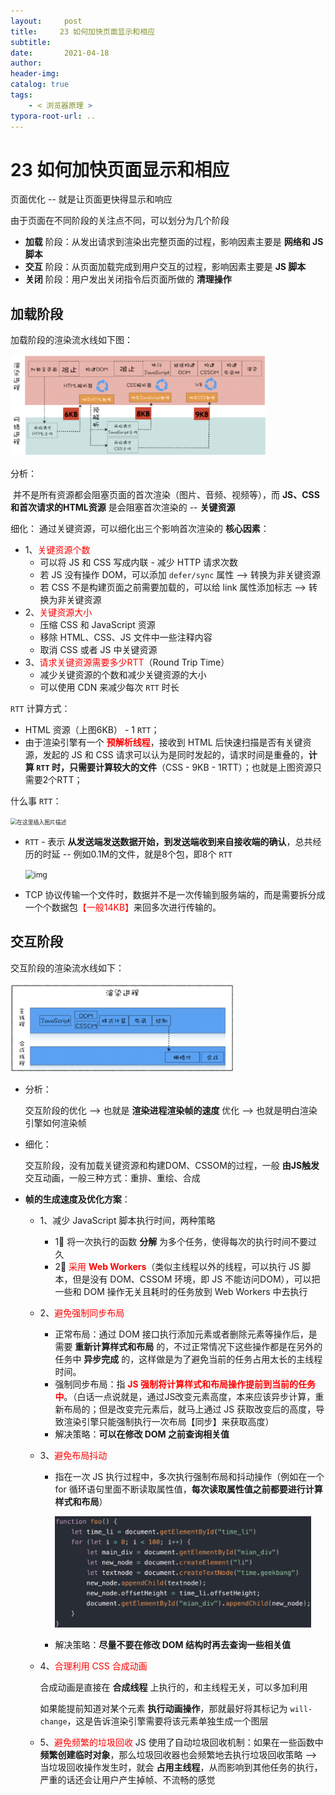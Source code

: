 ```yaml
---
layout:     post
title:     23 如何加快页面显示和相应
subtitle:  
date:       2021-04-18
author:     
header-img: 
catalog: true
tags:
    - < 浏览器原理 >
typora-root-url: ..
---
```



# 23 如何加快页面显示和相应

页面优化 -- 就是让页面更快得显示和响应

由于页面在不同阶段的关注点不同，可以划分为几个阶段
-   **加载** 阶段：从发出请求到渲染出完整页面的过程，影响因素主要是 **网络和 JS 脚本**
-   **交互** 阶段：从页面加载完成到用户交互的过程，影响因素主要是 **JS 脚本**
-   **关闭** 阶段：用户发出关闭指令后页面所做的 **清理操作**

## 加载阶段
加载阶段的渲染流水线如下图：

<img src="/../img/assets_2019/image-20210418122243412.png" alt="image-20210418122243412" style="zoom:40%;" />

分析：

​	并不是所有资源都会阻塞页面的首次渲染（图片、音频、视频等），而 **JS、CSS和首次请求的HTML资源** 是会阻塞首次渲染的 -- **关键资源**

细化：
	通过关键资源，可以细化出三个影响首次渲染的 **核心因素**：

-   1、<span style="color:red">关键资源个数</span>
    -   可以将 JS 和 CSS 写成内联 - 减少 HTTP 请求次数
    -   若 JS 没有操作 DOM，可以添加 `defer/sync` 属性 --> 转换为非关键资源
    -   若 CSS 不是构建页面之前需要加载的，可以给 link 属性添加标志 --> 转换为非关键资源
-   2、<span style="color:red">关键资源大小</span>
    -   压缩 CSS 和 JavaScript 资源
    -   移除 HTML、CSS、JS 文件中一些注释内容
    -   取消 CSS 或者 JS 中关键资源
-   3、<span style="color:red">请求关键资源需要多少RTT</span>（Round Trip Time）
    -   减少关键资源的个数和减少关键资源的大小
    -   可以使用 CDN 来减少每次 `RTT` 时长

`RTT` 计算方式：

- HTML 资源（上图6KB） - 1 `RTT`；
- 由于渲染引擎有一个 <span style="color:red">**预解析线程**</span>，接收到 HTML 后快速扫描是否有关键资源，发起的 JS 和 CSS 请求可以认为是同时发起的，请求时间是重叠的，**计算 `RTT` 时，只需要计算较大的文件**（CSS - 9KB - 1RTT）；也就是上图资源只需要2个RTT；

什么事 `RTT`：

<img src="/../img/assets_2019/watermark,F,t_70#pic_center.png" alt="在这里插入图片描述" style="zoom:63%;" />

- `RTT` - 表示 **从发送端发送数据开始，到发送端收到来自接收端的确认**，总共经历的时延 -- 例如0.1M的文件，就是8个包，即8个 `RTT`

    <img src="/../img/assets_2019/size_16,color_FFFFFF,t_70#pic_center.png" alt="img" style="zoom:87%;" />

- TCP 协议传输一个文件时，数据并不是一次传输到服务端的，而是需要拆分成一个个数据包<span style="color:red">【一般14KB】</span>来回多次进行传输的。


## 交互阶段
交互阶段的渲染流水线如下：

<img src="/../img/assets_2019/image-20210418122402135.png" alt="image-20210418122402135" style="zoom:35%;" />

- 分析：

    交互阶段的优化 --> 也就是 **渲染进程渲染帧的速度** 优化 --> 也就是明白渲染引擎如何渲染帧

- 细化：

    交互阶段，没有加载关键资源和构建DOM、CSSOM的过程，一般 **由JS触发** 交互动画，一般三种方式：重排、重绘、合成

- **帧的生成速度及优化方案**：

    - 1、减少 JavaScript 脚本执行时间，两种策略

        - 1⃣️ 将一次执行的函数 **分解** 为多个任务，使得每次的执行时间不要过久
        - 2⃣️ <span style="color:red">采用 **Web Workers**</span>（类似主线程以外的线程，可以执行 JS 脚本，但是没有 DOM、CSSOM 环境，即 JS 不能访问DOM），可以把一些和 DOM 操作无关且耗时的任务放到 Web Workers 中去执行
        
    - 2、<span style="color:red">避免强制同步布局</span>
    
        - 正常布局：通过 DOM 接口执行添加元素或者删除元素等操作后，是需要 **重新计算样式和布局** 的，不过正常情况下这些操作都是在另外的任务中 **异步完成** 的，这样做是为了避免当前的任务占用太长的主线程时间。
        - 强制同步布局：指<span style="color:red"> **JS 强制将计算样式和布局操作提前到当前的任务中**</span>。（白话一点说就是，通过JS改变元素高度，本来应该异步计算，重新布局的；但是改变完元素后，就马上通过 JS 获取改变后的高度，导致渲染引擎只能强制执行一次布局【同步】来获取高度）
        - 解决策略：**可以在修改 DOM 之前查询相关值**
        
    -	3、<span style="color:red">避免布局抖动</span>
         
         - 指在一次 JS 执行过程中，多次执行强制布局和抖动操作（例如在一个 for 循环语句里面不断读取属性值，**每次读取属性值之前都要进行计算样式和布局**）
         
             <img src="/../img/assets_2019/image-20210418122610962.png" alt="image-20210418122610962" style="zoom:40%;" />
         
         -	解决策略：**尽量不要在修改 DOM 结构时再去查询一些相关值**
    
    - 4、<span style="color:red">合理利用 CSS 合成动画</span>
    
        合成动画是直接在 **合成线程** 上执行的，和主线程无关，可以多加利用
    
        如果能提前知道对某个元素 **执行动画操作**，那就最好将其标记为 `will-change`，这是告诉渲染引擎需要将该元素单独生成一个图层
    
    - 5、<span style="color:red">避免频繁的垃圾回收</span>
        JS 使用了自动垃圾回收机制：如果在一些函数中 **频繁创建临时对象**，那么垃圾回收器也会频繁地去执行垃圾回收策略 --> 当垃圾回收操作发生时，就会 **占用主线程**，从而影响到其他任务的执行，严重的话还会让用户产生掉帧、不流畅的感觉
